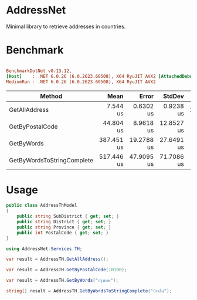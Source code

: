 # AddressNet

Minimal library to retrieve addresses in countries.

# Benchmark
``` ini

BenchmarkDotNet v0.13.12,
[Host]    : .NET 6.0.26 (6.0.2623.60508), X64 RyuJIT AVX2 [AttachedDebugger]
MediumRun : .NET 6.0.26 (6.0.2623.60508), X64 RyuJIT AVX2


```
| Method                     | Mean       | Error      | StdDev     | Gen0    | Allocated |
|--------------------------- |-----------:|-----------:|-----------:|--------:|----------:|
| GetAllAddress              |   7.544 us |  0.6302 us |  0.9238 us | 28.5645 |   60032 B |
| GetByPostalCode            |  44.804 us |  8.9618 us | 12.8527 us |  0.1221 |     337 B |
| GetByWords                 | 387.451 us | 19.2788 us | 27.6491 us |  1.9531 |    4425 B |
| GetByWordsToStringComplete | 517.446 us | 47.9095 us | 71.7086 us |  1.4648 |    3845 B |


# Usage
```csharp
public class AddressThModel
{
    public string SubDistrict { get; set; }
    public string District { get; set; }
    public string Province { get; set; }
    public int PostalCode { get; set; }
}
```

```csharp
using AddressNet.Services.TH;

var result = AddressTH.GetAllAddress();

var result = AddressTH.GetByPostalCode(10100);

var result = AddressTH.GetByWords("กรุงเทพ");

string[] result = AddressTH.GetByWordsToStringComplete("บ้านไผ่");
```